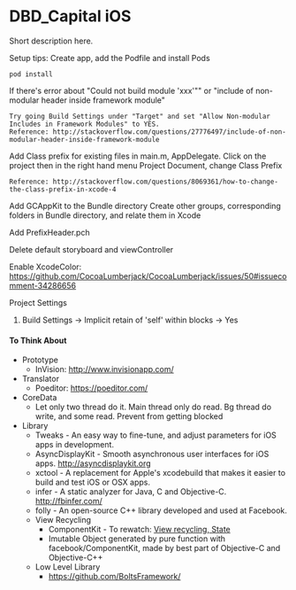 # DBD_Capital iOS
Short description here.

Setup tips:
Create app, add the Podfile and install Pods

    pod install

If there's error about "Could not build module 'xxx'"" or "include of non-modular header inside framework module"

    Try going Build Settings under "Target" and set "Allow Non-modular Includes in Framework Modules" to YES.
    Reference: http://stackoverflow.com/questions/27776497/include-of-non-modular-header-inside-framework-module

Add Class prefix for existing files in main.m, AppDelegate. Click on the project then in the right hand menu Project Document, change Class Prefix

    Reference: http://stackoverflow.com/questions/8069361/how-to-change-the-class-prefix-in-xcode-4

Add GCAppKit to the Bundle directory
Create other groups, corresponding folders in Bundle directory, and relate them in Xcode

Add PrefixHeader.pch

Delete default storyboard and viewController

Enable XcodeColor: https://github.com/CocoaLumberjack/CocoaLumberjack/issues/50#issuecomment-34286656

Project Settings
1. Build Settings -> Implicit retain of 'self' within blocks -> Yes




#### To Think About
- Prototype
  - InVision: http://www.invisionapp.com/
- Translator
  - Poeditor: https://poeditor.com/
- CoreData
  - Let only two thread do it. Main thread only do read. Bg thread do write, and some read. Prevent from getting blocked
- Library
  - Tweaks - An easy way to fine-tune, and adjust parameters for iOS apps in development.
  - AsyncDisplayKit - Smooth asynchronous user interfaces for iOS apps. http://asyncdisplaykit.org
  - xctool - A replacement for Apple's xcodebuild that makes it easier to build and test iOS or OSX apps.
  - infer - A static analyzer for Java, C and Objective-C. http://fbinfer.com/
  - folly - An open-source C++ library developed and used at Facebook.
  - View Recycling
    - ComponentKit - To rewatch: [View recycling, State](https://youtu.be/mLSeEoC6GjU?t=38m19s)
    - Imutable Object generated by pure function with facebook/ComponentKit, made by best part of Objective-C and Objective-C++
  - Low Level Library
    - https://github.com/BoltsFramework/









